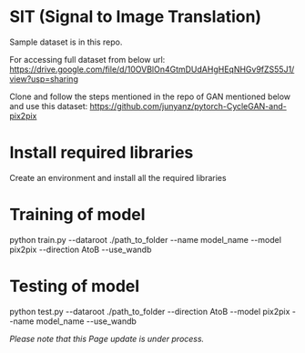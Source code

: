 # SIT (Signal to Image Translation)

Sample dataset is in this repo.

For accessing full dataset from below url: 
https://drive.google.com/file/d/10OVBlOn4GtmDUdAHgHEqNHGv9fZS55J1/view?usp=sharing

Clone and follow the steps mentioned in the repo of GAN mentioned below and use this dataset:
https://github.com/junyanz/pytorch-CycleGAN-and-pix2pix

# Install required libraries
Create an environment and install all the required libraries

# Training of model
python train.py --dataroot ./path_to_folder --name model_name --model pix2pix --direction AtoB --use_wandb

# Testing of model
python test.py --dataroot ./path_to_folder --direction AtoB --model pix2pix --name model_name --use_wandb


*Please note that this Page update is under process.*
